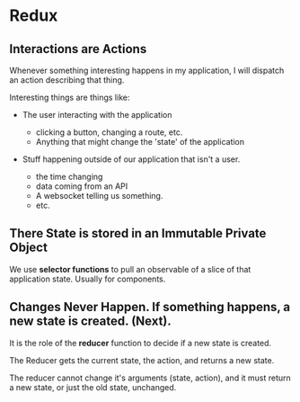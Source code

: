 # Redux

## Interactions are Actions

Whenever something interesting happens in my application, I will dispatch an action describing that thing.

Interesting things are things like:

- The user interacting with the application
  - clicking a button, changing a route, etc.
  - Anything that might change the 'state' of the application

- Stuff happening outside of our application that isn't a user.
  - the time changing
  - data coming from an API
  - A websocket telling us something. 
  - etc.

## There State is stored in an Immutable Private Object 

  We use **selector functions** to pull an observable of a slice of that application state. Usually for components.


## Changes Never Happen. If something happens, a new state is created. (Next).

It is the role of the **reducer** function to decide if a new state is created.

The Reducer gets the current state, the action, and returns a new state.

The reducer cannot change it's arguments (state, action), and it must return a new state, or just the old state, unchanged.
